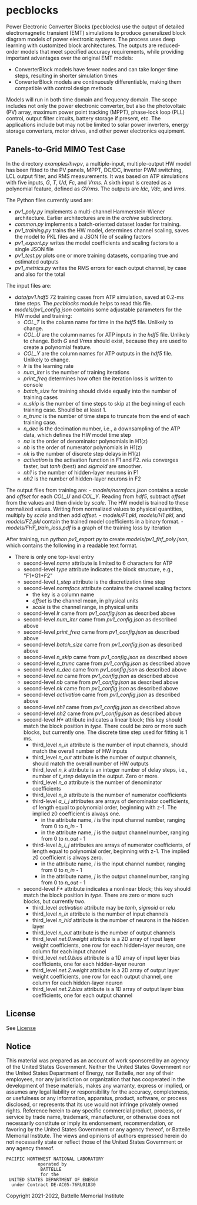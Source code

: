 # pecblocks

Power Electronic Converter Blocks (pecblocks) use the output of detailed electromagnetic transient (EMT) simulations to produce generalized block
diagram models of power electronic systems. The process uses deep learning with customized block architectures. The
outputs are reduced-order models that meet specified accuracy requirements, while providing important advantages over
the original EMT models:

- ConverterBlock models have fewer nodes and can take longer time steps, resulting in shorter simulation times
- ConverterBlock models are continuously differentiable, making them compatible with control design methods

Models will run in both time domain and frequency domain. The scope includes not only the power electronic converter,
but also the photovoltaic (PV) array, maximum power point tracking (MPPT), phase-lock loop (PLL) control, output filter
circuits, battery storage if present, etc. The applications include but may not be limited to solar power inverters, energy
storage converters, motor drives, and other power electronics equipment.

## Panels-to-Grid MIMO Test Case

In the directory _examples/hwpv_, a multiple-input, multiple-output HW model has been
fitted to the PV panels, MPPT, DC/DC, inverter PWM switching, LCL output filter, and RMS measurements.
It was based on ATP simulations with five inputs, _G_, _T_, _Ud_, _Fc_, and _Vrms_. A sixth input is
created as a polynomial feature, defined as _GVrms_. The outputs are _Idc_, _Vdc_, and _Irms_.

The Python files currently used are:

- _pv1_poly.py_ implements a multi-channel Hammerstein-Wiener architecture. Earlier architectures are in the _archive_ subdirectory.
- _common.py_ implements a batch-oriented dataset loader for training.
- _pv1_training.py_ trains the HW model, determines channel scaling, saves the model to PKL files and a JSON file of scaling factors
- _pv1_export.py_ writes the model coefficients and scaling factors to a single JSON file
- _pv1_test.py_ plots one or more training datasets, comparing true and estimated outputs
- _pv1_metrics.py_ writes the RMS errors for each output channel, by case and also for the total

The input files are:

- _data/pv1.hdf5_ 72 training cases from ATP simulation, saved at 0.2-ms time steps. The _pecblocks_ module helps to read this file.
- _models/pv1_config.json_ contains some adjustable parameters for the HW model and training:
    - _COL_T_ is the column name for time in the _hdf5_ file. Unlikely to change.
    - _COL_U_ are the column names for ATP inputs in the _hdf5_ file. Unlikely to change. Both _G_ and _Vrms_ should exist, because they are used to create a polynomial feature.
    - _COL_Y_ are the column names for ATP outputs in the _hdf5_ file. Unlikely to change.
    - _lr_ is the learning rate
    - _num_iter_ is the number of training iterations
    - _print_freq_ determines how often the iteration loss is written to console
    - _batch_size_ for training should divide equally into the number of training cases
    - _n_skip_ is the number of time steps to skip at the beginning of each training case. Should be at least 1.
    - _n_trunc_ is the number of time steps to truncate from the end of each training case.
    - _n_dec_ is the decimation number, i.e., a downsampling of the ATP data, which defines the HW model time step
    - _na_ is the order of denominator polynomials in H1(z)
    - _nb_ is the order of numerator polynomials in H1(z)
    - _nk_ is the number of discrete step delays in H1(z)
    - _activation_ is the activation function in F1 and F2. _relu_ converges faster, but _tanh_ (best) and _sigmoid_ are smoother.
    - _nh1_ is the number of hidden-layer neurons in F1
    - _nh2_ is the number of hidden-layer neurons in F2

The output files from training are:
    - _models/normfacs.json_ contains a _scale_ and _offset_ for each _COL_U_ and _COL_Y_. Reading from _hdf5_, subtract _offset_ from the values and then divide by _scale_. The HW model is trained to these normalized values. Writing from normalized values to physical quantities, multiply by _scale_ and then add _offset_.
    - _models/F1.pkl_, _models/H1.pkl_, and _models/F2.pkl_ contain the trained model coefficients in a binary format.
    - _models/FHF_train_loss.pdf_ is a graph of the training loss by iteration

After training, run _python pv1_export.py_ to create _models/pv1_fhf_poly.json_, which contains the following in a readable text format.

- There is only one top-level entry
    - second-level _name_ attribute is limited to 6 characters for ATP
    - second-level _type_ attribute indicates the block structure, e.g., "F1+G1+F2"
    - second-level _t_step_ attribute is the discretization time step
    - second-level _normfacs_ attribute contains the channel scaling factors
        - the key is a column name
        - _offset_ is the channel mean, in physical units
        - _scale_ is the channel range, in physical units
    - second-level _lr_ came from _pv1_config.json_ as described above
    - second-level _num_iter_ came from _pv1_config.json_ as described above
    - second-level _print_freq_ came from _pv1_config.json_ as described above
    - second-level _batch_size_ came from _pv1_config.json_ as described above
    - second-level _n_skip_ came from _pv1_config.json_ as described above
    - second-level _n_trunc_ came from _pv1_config.json_ as described above
    - second-level _n_dec_ came from _pv1_config.json_ as described above
    - second-level _na_ came from _pv1_config.json_ as described above
    - second-level _nb_ came from _pv1_config.json_ as described above
    - second-level _nk_ came from _pv1_config.json_ as described above
    - second-level _activation_ came from _pv1_config.json_ as described above
    - second-level _nh1_ came from _pv1_config.json_ as described above
    - second-level _nh2_ came from _pv1_config.json_ as described above
    - second-level _H*_ attribute indicates a linear block; this key should match the block position in _type_. There could be zero or more such blocks, but currently one. The discrete time step used for fitting is 1 ms.
        - third_level _n_in_ attribute is the number of input channels, should match the overall number of HW inputs
        - third_level _n_out_ attribute is the number of output channels, should match the overall number of HW outputs
        - third_level _n_k_ attribute is an integer number of delay steps, i.e., number of _t_step_ delays in the output.  Zero or more.
        - third_level _n_a_ attribute is the number of denominator coefficients
        - third_level _n_b_ attribute is the number of numerator coefficients
        - third-level _a_i_j_ attributes are arrays of denominator coefficients, of length equal to polynomial order, beginning with z-1. The implied z0 coefficient is always one.
            - in the attribute name, _i_ is the input channel number, ranging from 0 to _n_in_ - 1
            - in the attribute name, _j_ is the output channel number, ranging from 0 to _n_out_ - 1
        - third-level _b_i_j_ attributes are arrays of numerator coefficients, of length equal to polynomial order, beginning with z-1. The implied z0 coefficient is always zero.
            - in the attribute name, _i_ is the input channel number, ranging from 0 to _n_in_ - 1
            - in the attribute name, _j_ is the output channel number, ranging from 0 to _n_out_ - 1
    - second-level _F*_ attribute indicates a nonlinear block; this key should match the block position in _type_. There are zero or more such blocks, but currently two.
        - third_level _activation_ attribute may be _tanh_, _sigmoid_ or _relu_
        - third_level _n_in_ attribute is the number of input channels
        - third_level _n_hid_ attribute is the number of neurons in the hidden layer
        - third_level _n_out_ attribute is the number of output channels
        - third_level _net.0.weight_ attribute is a 2D array of input layer weight coefficients, one row for each hidden-layer neuron, one column for each input channel
        - third_level _net.0.bias_ attribute is a 1D array of input layer bias coefficients, one for each hidden-layer neuron
        - third_level _net.2.weight_ attribute is a 2D array of output layer weight coefficients, one row for each output channel, one column for each hidden-layer neuron
        - third_level _net.2.bias_ attribute is a 1D array of output layer bias coefficients, one for each output channel

## License

See [License](license.txt)

## Notice

This material was prepared as an account of work sponsored by an agency of the United States Government.  Neither the United States Government nor the United States Department of Energy, nor Battelle, nor any of their employees, nor any jurisdiction or organization that has cooperated in the development of these materials, makes any warranty, express or implied, or assumes any legal liability or responsibility for the accuracy, completeness, or usefulness or any information, apparatus, product, software, or process disclosed, or represents that its use would not infringe privately owned rights.
Reference herein to any specific commercial product, process, or service by trade name, trademark, manufacturer, or otherwise does not necessarily constitute or imply its endorsement, recommendation, or favoring by the United States Government or any agency thereof, or Battelle Memorial Institute. The views and opinions of authors expressed herein do not necessarily state or reflect those of the United States Government or any agency thereof.

    PACIFIC NORTHWEST NATIONAL LABORATORY
                operated by
                 BATTELLE
                 for the
     UNITED STATES DEPARTMENT OF ENERGY
      under Contract DE-AC05-76RL01830

Copyright 2021-2022, Battelle Memorial Institute